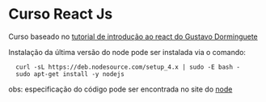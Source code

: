 # Curso React Js

Curso baseado no [tutorial de introdução ao react do Gustavo Dorminguete](https://docs.google.com/presentation/d/1ZK7z9m8UTjw7X8AEs7yWKll1sWpofK5EbPoxP9yCTMs/present#slide=id.geeaa211f7_1_51)

Instalação da última versão do node pode ser instalada via o comando:
```
  curl -sL https://deb.nodesource.com/setup_4.x | sudo -E bash -
  sudo apt-get install -y nodejs
```
obs: especificação do código pode ser encontrada no site do [node](https://nodejs.org/en/download/package-manager/)

